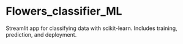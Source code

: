 # Flowers_classifier_ML
Streamlit app for classifying data with scikit-learn. Includes training, prediction, and deployment.
